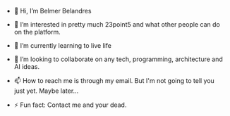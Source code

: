 - 👋 Hi, I’m Belmer Belandres
- 👀 I’m interested in pretty much 23point5 and what other people can do on the platform.
- 🌱 I’m currently learning to live life
- 💞️ I’m looking to collaborate on any tech, programming, architecture and AI ideas.
- 📫 How to reach me is through my email. But I'm not going to tell you just yet. Maybe later...

- ⚡ Fun fact: Contact me and your dead.

<!---
belmerbelandres/belmerbelandres is a ✨ special ✨ repository because its `README.md` (this file) appears on your GitHub profile.
You can click the Preview link to take a look at your changes.
--->
